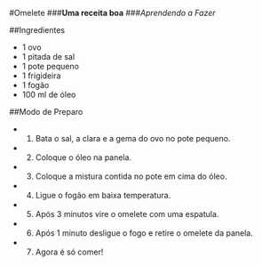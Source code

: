 #Omelete
###**Uma receita boa**
###_Aprendendo a Fazer_

##Ingredientes
- 1 ovo
- 1 pitada de sal
- 1 pote pequeno
- 1 frigideira
- 1 fogão
- 100 ml de óleo

##Modo de Preparo
- 1. Bata o sal, a clara e a gema do ovo no pote pequeno.
- 2. Coloque o óleo na panela.
- 3. Coloque a mistura contida no pote em cima do óleo.
- 4. Ligue o fogão em baixa temperatura.
- 5. Após 3 minutos vire o omelete com uma espatula.
- 6. Após 1 minuto desligue o fogo e retire o omelete da panela.
- 7. Agora é só comer!